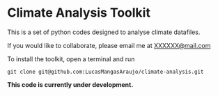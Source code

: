 # Climate Analysis Toolkit

This is a set of python codes designed to analyse climate datafiles.


If you would like to collaborate, please email me at XXXXXX@mail.com

To install the toolkit, open a terminal and run

```
git clone git@github.com:LucasMangasAraujo/climate-analysis.git
```

**This code is currently under development.**


